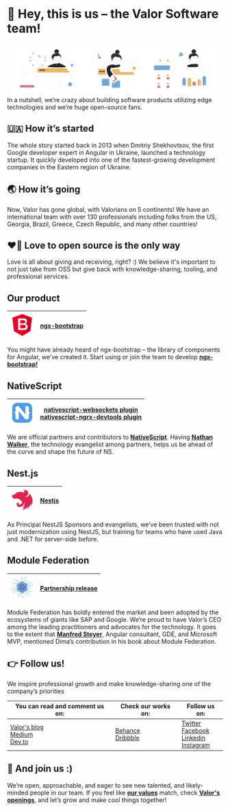 # 👋 Hey, this is us – the Valor Software team!
<picture>
  <source media="(prefers-color-scheme: dark)" srcset="https://raw.githubusercontent.com/Glassrocket/valor-assets/main/valor_git_key_image_dark.png">
  <source media="(prefers-color-scheme: light)" srcset="https://raw.githubusercontent.com/Glassrocket/valor-assets/main/valor_git_key_image_light.png">
  <img alt="Valor-software key image" src="https://raw.githubusercontent.com/Glassrocket/valor-assets/main/valor_git_key_image_dark.png">
</picture>
In a nutshell, we’re crazy about building software products utilizing edge technologies and we’re huge open-source fans.


## :ukraine: How it’s started
The whole story started back in 2013 when Dmitriy Shekhovtsov, the first Google developer expert in Angular in Ukraine, launched a technology startup. It quickly developed into one of the fastest-growing development companies in the Eastern region of Ukraine. 



## :earth_asia: How it’s going
Now, Valor has gone global, with Valorians on 5 continents! We have an international team with over 130 professionals including folks from the US, Georgia, Brazil, Greece, Czech Republic, and many other countries!


## :heart_on_fire: Love to open source is the only way 
Love is all about giving and receiving, right? :) We believe it's important to not just take from OSS but give back with knowledge-sharing, tooling, and professional services. 

## Our product
|![ngx-bootstrap logo](https://raw.githubusercontent.com/Glassrocket/valor-assets/main/ngx-logo.png) | [**ngx-bootstrap**](https://github.com/valor-software/ngx-bootstrap/blob/development/CONTRIBUTING.md) |
|--|--|

You might have already heard of ngx-bootstrap – the library of components for Angular, we’ve created it. Start using or join the team to develop [**ngx-bootstrap!**](https://github.com/valor-software/ngx-bootstrap/blob/development/CONTRIBUTING.md)

## NativeScript 
|![NatineScript logo](https://raw.githubusercontent.com/Glassrocket/valor-assets/main/nativescript-logo.png) | [**nativescript-websockets plugin**](https://valor-software.com/blog/Debugging_NgRx_in_NativeScript_with_Redux_DevTools) <br> [**nativescript-ngrx-devtools plugin**](https://www.npmjs.com/package/@valor/nativescript-ngrx-devtools)|
|--|--|

We are official partners and contributors to [**NativeScript**](https://nativescript.org/). Having [**Nathan Walker**](https://twitter.com/wwwalkerrun), the technology evangelist among partners, helps us be ahead of the curve and shape the future of NS.


## Nest.js 
|![Nest.js logo](https://raw.githubusercontent.com/Glassrocket/valor-assets/main/nest-logo.png) | [**Nestjs**](https://nestjs.com) |
|--|--|

As Principal NestJS Sponsors and evangelists, we’ve been trusted with not just modernization using NestJS, but training for teams who have used Java and .NET for server-side before. 



## Module Federation
|![Module federation logo](https://raw.githubusercontent.com/Glassrocket/valor-assets/main/mf-logo.png) | [Partnership release](https://valor-software.com/blog/Announcing_strategic_partnership_with_Zack_Jackson,_the_Module_Federation_inventor) |
|--|--|

Module Federation has boldly entered the market and been adopted by the ecosystems of giants like SAP and Google. We’re proud to have Valor’s CEO among the leading practitioners and advocates for the technology. It goes to the extent that [**Manfred Steyer**](https://twitter.com/ManfredSteyer), Angular consultant, GDE, and Microsoft MVP, mentioned Dima’s contribution in his book about Module Federation. 


## 	:point_right: Follow us!
We inspire professional growth and make knowledge-sharing one of the company’s priorities

 You can read and comment us on: | Check our works on: | Follow us on: 
--|--|--
 [Valor's blog](https://valor-software.com/blog) <br>[Medium](https://valorsoftware.medium.com/) <br>[Dev.to](https://dev.to/valorsoftwaretech) | [Behance](https://www.behance.net/ValorSoftware) <br>[Dribbble](https://dribbble.com/valor-labs/) | [Twitter](https://twitter.com/ValorSoft) <br>[Facebook](https://www.facebook.com/valorsoftware) <br>[Linkedin](https://www.linkedin.com/company/valor-software/about/) <br> [Instagram](https://www.instagram.com/valor.software/)

## :handshake: And join us :)
We’re open, approachable, and eager to see new talented, and likely-minded people in our team. If you feel like [**our values**](https://valor-software.com/careers) match, check [**Valor's openings**](https://valorsoftware.recruitee.com/), and let’s grow and make cool things together!

